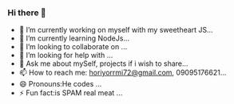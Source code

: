 ### Hi there 👋

<!--
**horiyorrmi72/horiyorrmi72** is a ✨ _special_ ✨ repository because its `README.md` (this file) appears on your GitHub profile.

Here are some ideas to get you started:
-->

- 🔭 I’m currently working on myself with my sweetheart JS...
- 🌱 I’m currently learning NodeJs...
- 👯 I’m looking to collaborate on ...
- 🤔 I’m looking for help with ...
- 💬 Ask me about mySelf, projects if i wish to share...
- 📫 How to reach me: horiyorrmi72@gmail.com, 09095176621...
- 😄 Pronouns:He codes ...
- ⚡ Fun fact:is SPAM real meat ...
